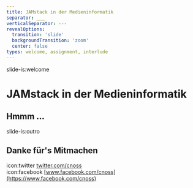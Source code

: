 ```yaml
---
title: JAMstack in der Medieninformatik
separator: ___
verticalSeparator: ---
revealOptions:
  transition: 'slide'
  backgroundTransition: 'zoom'
  center: false
types: welcome, assignment, interlude
---
```


slide-is:welcome
# JAMstack in der Medieninformatik
Hmmm …
---

slide-is:outro
## Danke für's Mitmachen

icon:twitter [twitter.com/cnoss](http://twitter.com/cnoss)  
icon:facebook [www.facebook.com/cnoss](https://www.facebook.com/cnoss)